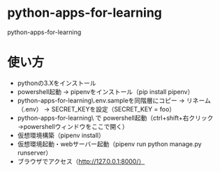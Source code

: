 # python-apps-for-learning
python-apps-for-learning  

# 使い方
* pythonの3.Xをインストール  
* powershell起動 → pipenvをインストール（pip install pipenv）  
* python-apps-for-learning\\.env.sampleを同階層にコピー → リネーム（.env） → SECRET_KEYを設定（SECRET_KEY = foo）  
* python-apps-for-learning\ で powershell起動（ctrl+shift+右クリック→powershellウィンドウをここで開く）  
* 仮想環境構築（pipenv install）  
* 仮想環境起動・webサーバー起動（pipenv run python manage.py runserver）  
* ブラウザでアクセス（http://127.0.0.1:8000/）  